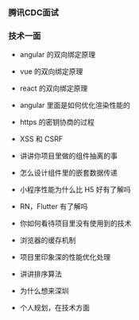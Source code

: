 ### 腾讯CDC面试

### 技术一面

- angular 的双向绑定原理
- vue 的双向绑定原理
- react 的双向绑定原理
- angular 里面是如何优化渲染性能的
- https 的密钥协商的过程
- XSS 和 CSRF  
- 讲讲你项目里做的组件抽离的事
- 怎么设计组件里的嵌套数据传递
- 小程序性能为什么比 H5 好有了解吗
- RN，Flutter 有了解吗
- 你如何看待项目里没有使用到的技术

- 浏览器的缓存机制
- 项目里印象深的性能优化处理
- 讲讲排序算法
- 为什么想来深圳
- 个人规划，在技术方面
